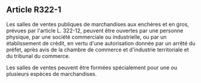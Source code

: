 Article R322-1
----
Les salles de ventes publiques de marchandises aux enchères et en gros, prévues
par l'article L. 322-12, peuvent être ouvertes par une personne physique, par
une société commerciale ou industrielle, ou par un établissement de crédit, en
vertu d'une autorisation donnée par un arrêté du préfet, après avis de la
chambre de commerce et d'industrie territoriale et du tribunal du commerce.

Les salles de ventes peuvent être formées spécialement pour une ou plusieurs
espèces de marchandises.
